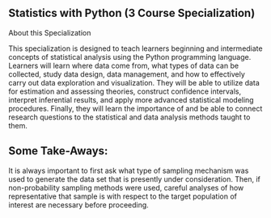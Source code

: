 Statistics with Python (3 Course Specialization)
------------------------------------------------

About this Specialization

This specialization is designed to teach learners beginning and intermediate concepts of statistical analysis using the Python programming language. Learners will learn where data come from, what types of data can be collected, study data design, data management, and how to effectively carry out data exploration and visualization. They will be able to utilize data for estimation and assessing theories, construct confidence intervals, interpret inferential results, and apply more advanced statistical modeling procedures. Finally, they will learn the importance of and be able to connect research questions to the statistical and data analysis methods taught to them.


Some Take-Aways:
------------------------------------------------
It is always important to first ask what type of sampling mechanism was used to generate the data set that is presently under consideration. Then, if non-probability sampling methods were used, careful analyses of how representative that sample is with respect to the target population of interest are necessary before proceeding. 